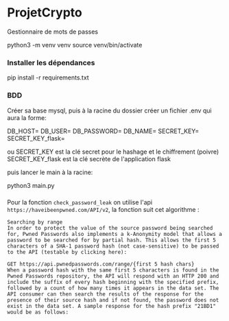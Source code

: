 # ProjetCrypto

Gestionnaire de mots de passes

python3 -m venv venv
source venv/bin/activate

### Installer les dépendances

pip install -r requirements.txt

### BDD

Créer sa base mysql, puis à la racine du dossier créer un fichier .env qui aura la forme:

DB_HOST=
DB_USER=
DB_PASSWORD=
DB_NAME=
SECRET_KEY=
SECRET_KEY_flask=

ou SECRET_KEY est la clé secret pour le hashage et le chiffrement (poivre)
SECRET_KEY_flask est la clé secrète de l'application flask

puis lancer le main à la racine:

python3 main.py

###

Pour la fonction `check_password_leak` on utilise l'api `https://haveibeenpwned.com/API/v2`, la fonction suit cet algorithme :

```
Searching by range
In order to protect the value of the source password being searched for, Pwned Passwords also implements a k-Anonymity model that allows a password to be searched for by partial hash. This allows the first 5 characters of a SHA-1 password hash (not case-sensitive) to be passed to the API (testable by clicking here):

GET https://api.pwnedpasswords.com/range/{first 5 hash chars}
When a password hash with the same first 5 characters is found in the Pwned Passwords repository, the API will respond with an HTTP 200 and include the suffix of every hash beginning with the specified prefix, followed by a count of how many times it appears in the data set. The API consumer can then search the results of the response for the presence of their source hash and if not found, the password does not exist in the data set. A sample response for the hash prefix "21BD1" would be as follows:
```
